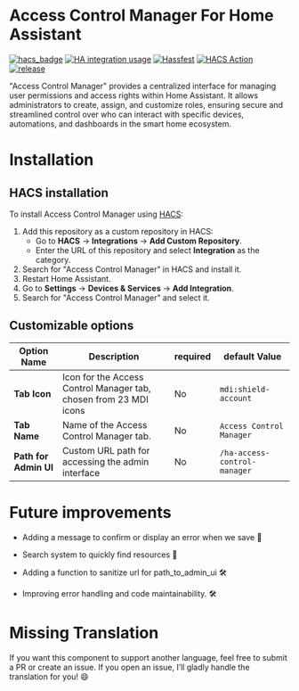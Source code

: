 # Access Control Manager For Home Assistant
[![hacs_badge](https://img.shields.io/badge/HACS-Custom-41BDF5.svg)](https://github.com/hacs/integration)
[![HA integration usage](https://img.shields.io/badge/dynamic/json?color=41BDF5&logo=home-assistant&label=integration%20usage&suffix=%20installs&cacheSeconds=15600&url=https://analytics.home-assistant.io/custom_integrations.json&query=$.ha_access_control_manager.total)](https://analytics.home-assistant.io/custom_integrations.json)
[![Hassfest](https://github.com/Darkdragon14/ha-access-control-manager/actions/workflows/hassfest.yml/badge.svg)](https://github.com/Darkdragon14/ha-access-control-manager/actions/workflows/hassfest.yml)
[![HACS Action](https://github.com/Darkdragon14/ha-access-control-manager/actions/workflows/hacs_action.yml/badge.svg)](https://github.com/Darkdragon14/ha-access-control-manager/actions/workflows/hacs_action.yml)
[![release](https://img.shields.io/github/v/release/Darkdragon14/ha-access-control-manager.svg)](https://github.com/Darkdragon14/ha-access-control-manager/releases)

"Access Control Manager" provides a centralized interface for managing user permissions and access rights within Home Assistant. It allows administrators to create, assign, and customize roles, ensuring secure and streamlined control over who can interact with specific devices, automations, and dashboards in the smart home ecosystem.

# Installation

## HACS installation

To install Access Control Manager using [HACS](https://hacs.xyz/):

1. Add this repository as a custom repository in HACS:
   - Go to **HACS** → **Integrations** → **Add Custom Repository**.
   - Enter the URL of this repository and select **Integration** as the category.
2. Search for "Access Control Manager" in HACS and install it.
3. Restart Home Assistant.
4. Go to **Settings** → **Devices & Services** → **Add Integration**.
5. Search for "Access Control Manager" and select it.

## Customizable options

|Option Name|Description|required|default Value|
|---|---|---|---|
|**Tab Icon**|Icon for the Access Control Manager tab, chosen from 23 MDI icons|No|`mdi:shield-account`|
|**Tab Name**|Name of the Access Control Manager tab.|No|`Access Control Manager`|
|**Path for Admin UI**|Custom URL path for accessing the admin interface|No|`/ha-access-control-manager`|

# Future improvements

* Adding a message to confirm or display an error when we save :rocket:

* Search system to quickly find resources :rocket:

* Adding a function to sanitize url for path_to_admin_ui :hammer_and_wrench:

* Improving error handling and code maintainability. :hammer_and_wrench:

# Missing Translation

If you want this component to support another language, feel free to submit a PR or create an issue. If you open an issue, I’ll gladly handle the translation for you! :smile:
